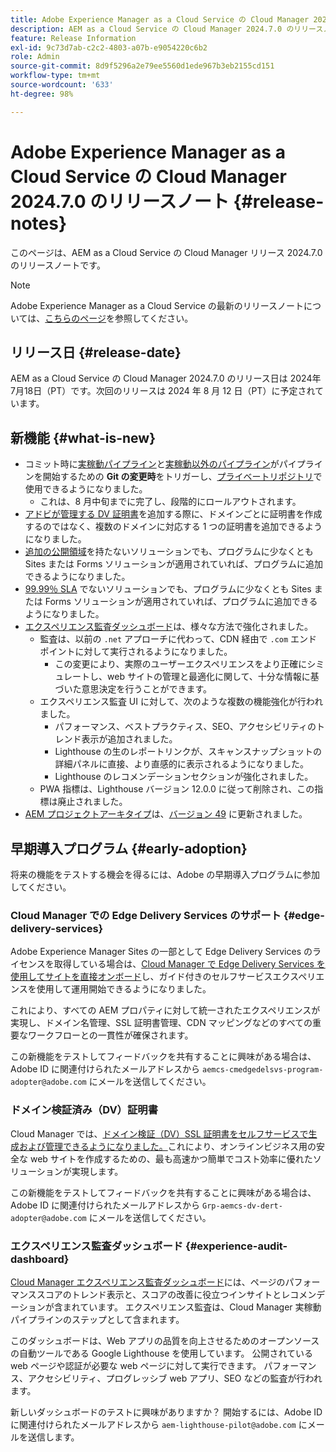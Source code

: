 ```yaml
---
title: Adobe Experience Manager as a Cloud Service の Cloud Manager 2024.7.0 のリリースノート
description: AEM as a Cloud Service の Cloud Manager 2024.7.0 のリリースノートです。
feature: Release Information
exl-id: 9c73d7ab-c2c2-4803-a07b-e9054220c6b2
role: Admin
source-git-commit: 8d9f5296a2e79ee5560d1ede967b3eb2155cd151
workflow-type: tm+mt
source-wordcount: '633'
ht-degree: 98%

---
```



# Adobe Experience Manager as a Cloud Service の Cloud Manager 2024.7.0 のリリースノート {#release-notes}

このページは、AEM as a Cloud Service の Cloud Manager リリース 2024.7.0 のリリースノートです。

>[!NOTE]
>
>Adobe Experience Manager as a Cloud Service の最新のリリースノートについては、[こちらのページ](/help/release-notes/release-notes-cloud/release-notes-current.md)を参照してください。

## リリース日 {#release-date}

AEM as a Cloud Service の Cloud Manager 2024.7.0 のリリース日は 2024年7月18日（PT）です。次回のリリースは 2024 年 8 月 12 日（PT）に予定されています。

## 新機能 {#what-is-new}

* コミット時に[実稼動パイプライン](/help/implementing/cloud-manager/configuring-pipelines/configuring-production-pipelines.md#adding-production-pipeline)と[実稼動以外のパイプライン](/help/implementing/cloud-manager/configuring-pipelines/configuring-non-production-pipelines.md#adding-non-production-pipeline)がパイプラインを開始するための **Git の変更時**&#x200B;をトリガーし、[プライベートリポジトリ](/help/implementing/cloud-manager/managing-code/private-repositories.md)で使用できるようになりました。
   * これは、8 月中旬までに完了し、段階的にロールアウトされます。
* [アドビが管理する DV 証明書](/help/implementing/cloud-manager/managing-ssl-certifications/domain-validated-certificates.md)を追加する際に、ドメインごとに証明書を作成するのではなく、複数のドメインに対応する 1 つの証明書を追加できるようになりました。
* [追加の公開領域](/help/operations/additional-publish-regions.md)を持たないソリューションでも、プログラムに少なくとも Sites または Forms ソリューションが適用されていれば、プログラムに追加できるようになりました。
* [99.99％ SLA](/help/implementing/cloud-manager/getting-access-to-aem-in-cloud/creating-production-programs.md#sla) でないソリューションでも、プログラムに少なくとも Sites または Forms ソリューションが適用されていれば、プログラムに追加できるようになりました。
* [エクスペリエンス監査ダッシュボード](/help/implementing/cloud-manager/experience-audit-dashboard.md)は、様々な方法で強化されました。
   * 監査は、以前の `.net` アプローチに代わって、CDN 経由で `.com` エンドポイントに対して実行されるようになりました。
      * この変更により、実際のユーザーエクスペリエンスをより正確にシミュレートし、web サイトの管理と最適化に関して、十分な情報に基づいた意思決定を行うことができます。
   * エクスペリエンス監査 UI に対して、次のような複数の機能強化が行われました。
      * パフォーマンス、ベストプラクティス、SEO、アクセシビリティのトレンド表示が追加されました。
      * Lighthouse の生のレポートリンクが、スキャンスナップショットの詳細パネルに直接、より直感的に表示されるようになりました。
      * Lighthouse のレコメンデーションセクションが強化されました。
   * PWA 指標は、Lighthouse バージョン 12.0.0 に従って削除され、この指標は廃止されました。
* [AEM プロジェクトアーキタイプ](https://experienceleague.adobe.com/docs/experience-manager-core-components/using/developing/archetype/overview.html?lang=ja)は、[バージョン 49](https://github.com/adobe/aem-project-archetype/tree/aem-project-archetype-49) に更新されました。

## 早期導入プログラム {#early-adoption}

将来の機能をテストする機会を得るには、Adobe の早期導入プログラムに参加してください。

### Cloud Manager での Edge Delivery Services のサポート {#edge-delivery-services}

Adobe Experience Manager Sites の一部として Edge Delivery Services のライセンスを取得している場合は、[Cloud Manager で Edge Delivery Services を使用してサイトを直接オンボード](/help/implementing/cloud-manager/edge-delivery-services.md)し、ガイド付きのセルフサービスエクスペリエンスを使用して運用開始できるようになりました。

これにより、すべての AEM プロパティに対して統一されたエクスペリエンスが実現し、ドメイン名管理、SSL 証明書管理、CDN マッピングなどのすべての重要なワークフローとの一貫性が確保されます。

この新機能をテストしてフィードバックを共有することに興味がある場合は、Adobe ID に関連付けられたメールアドレスから `aemcs-cmedgedelsvs-program-adopter@adobe.com` にメールを送信してください。

### ドメイン検証済み（DV）証明書

Cloud Manager では、[ドメイン検証（DV）SSL 証明書をセルフサービスで生成および管理できるようになりました。](/help/implementing/cloud-manager/managing-ssl-certifications/domain-validated-certificates.md)これにより、オンラインビジネス用の安全な web サイトを作成するための、最も高速かつ簡単でコスト効率に優れたソリューションが実現します。

この新機能をテストしてフィードバックを共有することに興味がある場合は、Adobe ID に関連付けられたメールアドレスから `Grp-aemcs-dv-dert-adopter@adobe.com` にメールを送信してください。

### エクスペリエンス監査ダッシュボード {#experience-audit-dashboard}

[Cloud Manager エクスペリエンス監査ダッシュボード](/help/implementing/cloud-manager/experience-audit-dashboard.md)には、ページのパフォーマンススコアのトレンド表示と、スコアの改善に役立つインサイトとレコメンデーションが含まれています。 エクスペリエンス監査は、Cloud Manager 実稼動パイプラインのステップとして含まれます。

このダッシュボードは、Web アプリの品質を向上させるためのオープンソースの自動ツールである Google Lighthouse を使用しています。 公開されている web ページや認証が必要な web ページに対して実行できます。 パフォーマンス、アクセシビリティ、プログレッシブ web アプリ、SEO などの監査が行われます。

新しいダッシュボードのテストに興味がありますか？ 開始するには、Adobe ID に関連付けられたメールアドレスから `aem-lighthouse-pilot@adobe.com` にメールを送信します。
